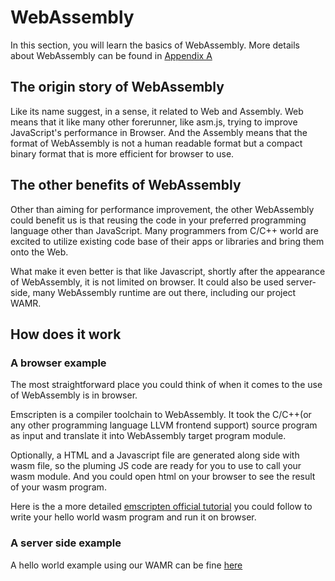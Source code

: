 # WebAssembly

In this section, you will learn the basics of WebAssembly. More details about WebAssembly can be found in [Appendix A](../../appendix/webassembly-details.md)

## The origin story of WebAssembly

Like its name suggest, in a sense, it related to Web and Assembly. Web means that it like many other forerunner, like asm.js, trying to improve JavaScript's performance in Browser. And the Assembly means that the format of WebAssembly is not a human readable format but a compact binary format that is more efficient for browser to use.

## The other benefits of WebAssembly

Other than aiming for performance improvement, the other WebAssembly could benefit us is that reusing the code in your preferred programming language other than JavaScript. Many programmers from C/C++ world are excited to utilize existing code base of their apps or libraries and bring them onto the Web.

What make it even better is that like Javascript, shortly after the appearance of WebAssembly, it is not limited on browser. It could also be used server-side, many WebAssembly runtime are out there, including our project WAMR.

## How does it work

### A browser example

The most straightforward place you could think of when it comes to the use of WebAssembly is in browser.

Emscripten is a compiler toolchain to WebAssembly. It took the C/C++(or any other programming language LLVM frontend support) source program as input and translate it into WebAssembly target program module.

Optionally, a HTML and a Javascript file are generated along side with wasm file, so the pluming JS code are ready for you to use to call your wasm module. And you could open html on your browser to see the result of your wasm program.

Here is the a more detailed [emscripten official tutorial](https://emscripten.org/docs/getting_started/Tutorial.html) you could follow to write your hello world wasm program and run it on browser.

### A server side example

A hello world example using our WAMR can be fine [here](../getting_started/README.md)

<!-- ## Structure of its module -->
